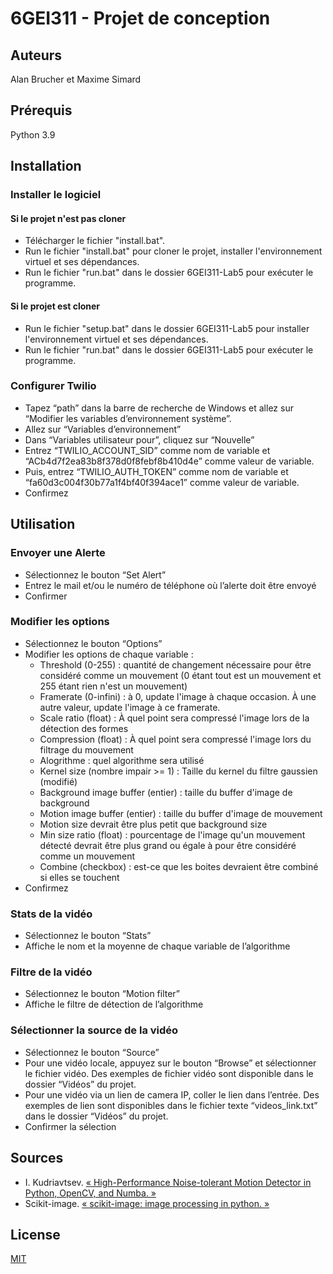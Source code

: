 # 6GEI311 - Projet de conception
## Auteurs
Alan Brucher et Maxime Simard

## Prérequis
Python 3.9

## Installation

### Installer le logiciel

#### Si le projet n'est pas cloner
- Télécharger le fichier "install.bat".
- Run le fichier "install.bat" pour cloner le projet, installer l'environnement virtuel et ses dépendances.
- Run le fichier "run.bat" dans le dossier 6GEI311-Lab5 pour exécuter le programme.

#### Si le projet est cloner
- Run le fichier "setup.bat" dans le dossier 6GEI311-Lab5 pour installer l'environnement virtuel et ses dépendances.
- Run le fichier "run.bat" dans le dossier 6GEI311-Lab5 pour exécuter le programme.

### Configurer Twilio 

- Tapez “path” dans la barre de recherche de Windows et allez sur “Modifier les variables d’environnement système”. 
- Allez sur “Variables d’environnement” 
- Dans “Variables utilisateur pour”, cliquez sur “Nouvelle” 
- Entrez “TWILIO_ACCOUNT_SID” comme nom de variable et “ACb4d7f2ea83b8f378d0f8febf8b410d4e” comme valeur de variable. 
- Puis, entrez “TWILIO_AUTH_TOKEN” comme nom de variable et “fa60d3c004f30b77a1f4bf40f394ace1” comme valeur de variable. 
- Confirmez 

## Utilisation

### Envoyer une Alerte 

- Sélectionnez le bouton “Set Alert” 
- Entrez le mail et/ou le numéro de téléphone où l’alerte doit être envoyé 
- Confirmer 

### Modifier les options 

- Sélectionnez le bouton “Options” 
- Modifier les options de chaque variable : 
  - Threshold (0-255) : quantité de changement nécessaire pour être considéré comme un mouvement (0 étant tout est un mouvement et 255 étant rien n'est un mouvement) 
  - Framerate (0-infini) : à 0, update l'image à chaque occasion. À une autre valeur, update l'image à ce framerate. 
  - Scale ratio (float) : À quel point sera compressé l'image lors de la détection des formes 
  - Compression (float) : À quel point sera compressé l'image lors du filtrage du mouvement 
  - Alogrithme : quel algorithme sera utilisé 
  - Kernel size (nombre impair >= 1) : Taille du kernel du filtre gaussien (modifié) 
  - Background image buffer (entier) : taille du buffer d'image de background 
  - Motion image buffer (entier) : taille du buffer d'image de mouvement 
  - Motion size devrait être plus petit que background size 
  - Min size ratio (float) : pourcentage de l'image qu'un mouvement détecté devrait être plus grand ou égale à pour être considéré comme un mouvement 
  - Combine (checkbox) : est-ce que les boites devraient être combiné si elles se touchent 
- Confirmez 

### Stats de la vidéo 

- Sélectionnez le bouton “Stats” 
- Affiche le nom et la moyenne de chaque variable de l’algorithme 

### Filtre de la vidéo 

- Sélectionnez le bouton “Motion filter” 
- Affiche le filtre de détection de l’algorithme 

### Sélectionner la source de la vidéo 

- Sélectionnez le bouton “Source” 
- Pour une vidéo locale, appuyez sur le bouton “Browse” et sélectionner le fichier vidéo. Des exemples de fichier vidéo sont disponible dans le dossier “Vidéos” du projet. 
- Pour une vidéo via un lien de camera IP, coller le lien dans l’entrée. Des exemples de lien sont disponibles dans le fichier texte “videos_link.txt” dans le dossier “Vidéos” du projet. 
- Confirmer la sélection 

## Sources

- I. Kudriavtsev. [« High-Performance Noise-tolerant Motion Detector in Python, OpenCV, and Numba. »](https://bitworks.software/en/high-speed-movement-detector-opencv-numba-numpy-python.html)
- Scikit-image. [« scikit-image: image processing in python. »](https://scikit-image.org/)

## License
[MIT](https://choosealicense.com/licenses/mit/)
